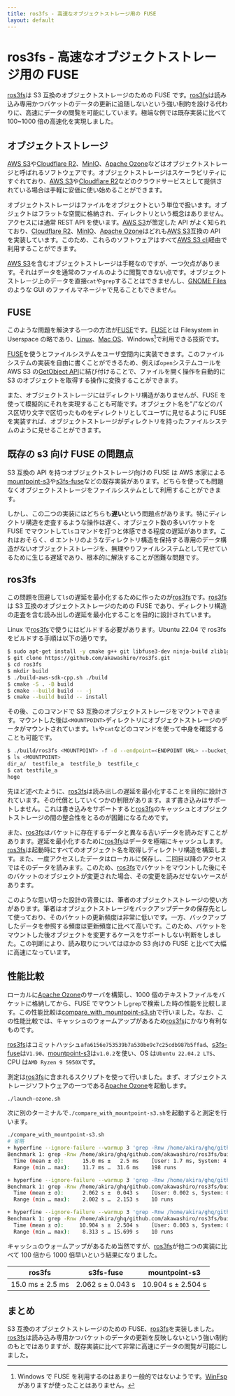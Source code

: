 ```yaml
---
title: ros3fs - 高速なオブジェクトストレージ用の FUSE
layout: default
---
```


# ros3fs - 高速なオブジェクトストレージ用の FUSE

[ros3fs](https://github.com/akawashiro/ros3fs)は S3 互換のオブジェクトストレージのための FUSE です。[ros3fs](https://github.com/akawashiro/ros3fs)は読み込み専用かつバケットのデータの更新に追随しないという強い制約を設ける代わりに、高速にデータの閲覧を可能にしています。極端な例では既存実装に比べて 100~1000 倍の高速化を実現しました。

## オブジェクトストレージ

[AWS S3](https://aws.amazon.com/s3/)や[Cloudflare R2](https://developers.cloudflare.com/r2/)、[MinIO](https://min.io/)、[Apache Ozone](https://ozone.apache.org/)などはオブジェクトストレージと呼ばれるソフトウェアです。オブジェクトストレージはスケーラビリティにすぐれており、[AWS S3](https://aws.amazon.com/s3/)や[Cloudflare R2](https://developers.cloudflare.com/r2/)などのクラウドサービスとして提供されている場合は手軽に安価に使い始めることができます。

オブジェクトストレージはファイルをオブジェクトという単位で扱います。オブジェクトはフラットな空間に格納され、ディレクトリという概念はありません。アクセスには通常 REST API を使います。[AWS S3](https://aws.amazon.com/s3/)が策定した API がよく知られており、[Cloudflare R2](https://developers.cloudflare.com/r2/)、[MinIO](https://min.io/)、[Apache Ozone](https://ozone.apache.org/)はどれも[AWS S3](https://aws.amazon.com/s3/)互換の API を実装しています。このため、これらのソフトウェアはすべて[AWS S3 cli](https://docs.aws.amazon.com/cli/latest/reference/s3/)経由で利用することができます。

[AWS S3](https://aws.amazon.com/s3/)を含むオブジェクトストレージは手軽なのですが、一つ欠点があります。それはデータを通常のファイルのように閲覧できない点です。オブジェクトストレージ上のデータを直接`cat`や`grep`することはできませんし、[GNOME Files](https://gitlab.gnome.org/GNOME/nautilus)のような GUI のファイルマネージャで見ることもできません。

## FUSE

このような問題を解決する一つの方法が[FUSE](https://www.kernel.org/doc/html/next/filesystems/fuse.html)です。[FUSE](https://www.kernel.org/doc/html/next/filesystems/fuse.html)とは Filesystem in Userspace の略であり、[Linux](https://github.com/libfuse/libfuse)、[Mac OS](https://osxfuse.github.io/)、Windows[^1]で利用できる技術です。

[FUSE](https://www.kernel.org/doc/html/next/filesystems/fuse.html)を使うとファイルシステムをユーザ空間内に実装できます。このファイルシステムの実装を自由に書くことができるため、例えば`open`システムコールを AWS S3 の[GetObject API](https://docs.aws.amazon.com/AmazonS3/latest/API/API_GetObject.html)に結び付けることで、ファイルを開く操作を自動的に S3 のオブジェクトを取得する操作に変換することができます。

また、オブジェクトストレージにはディレクトリ構造がありませんが、FUSE を使って模擬的にそれを実現することも可能です。オブジェクト名を"/"などのパス区切り文字で区切ったものをディレクトリとしてユーザに見せるように FUSE を実装すれば、オブジェクトストレージがディレクトリを持ったファイルシステムのように見せることができます。

## 既存の s3 向け FUSE の問題点

S3 互換の API を持つオブジェクトストレージ向けの FUSE は AWS 本家による[mountpoint-s3](https://github.com/awslabs/mountpoint-s3)や[s3fs-fuse](https://github.com/s3fs-fuse/s3fs-fuse)などの既存実装があります。どちらを使っても問題なくオブジェクトストレージをファイルシステムとして利用することができます。

しかし、この二つの実装にはどちらも**遅い**という問題点があります。特にディレクトリ構造を走査するような操作は遅く、オブジェクト数の多いバケットを FUSE でマウントして`ls`コマンドを打つと体感できる程度の遅延があります。これはおそらく、d エントリのようなディレクトリ構造を保持する専用のデータ構造がないオブジェクトストレージを、無理やりファイルシステムとして見せているために生じる遅延であり、根本的に解決することが困難な問題です。

## ros3fs

この問題を回避して`ls`の遅延を最小化するために作ったのが[ros3fs](https://github.com/akawashiro/ros3fs)です。[ros3fs](https://github.com/akawashiro/ros3fs)は S3 互換のオブジェクトストレージのための FUSE であり、ディレクトリ構造の走査を含む読み出しの遅延を最小化することを目的に設計されています。

Linux で[ros3fs](https://github.com/akawashiro/ros3fs)で使うにはビルドする必要があります。Ubuntu 22.04 で ros3fs をビルドする手順は以下の通りです。

```bash
$ sudo apt-get install -y cmake g++ git libfuse3-dev ninja-build zlib1g-dev libcurl4-openssl-dev libssl-dev ccache pkg-config
$ git clone https://github.com/akawashiro/ros3fs.git
$ cd ros3fs
$ mkdir build
$ ./build-aws-sdk-cpp.sh ./build
$ cmake -S . -B build
$ cmake --build build -- -j
$ cmake --build build -- install
```

その後、このコマンドで S3 互換のオブジェクトストレージをマウントできます。マウントした後は`<MOUNTPOINT>`ディレクトリにオブジェクトストレージのデータがマウントされています。`ls`や`cat`などのコマンドを使って中身を確認することも可能です。

```bash
$ ./build/ros3fs <MOUNTPOINT> -f -d --endpoint=<ENDPOINT URL> --bucket_name=<BUCKET NAME ENDS WITH '/'> --cache_dir=<CACHE DIRECTORY>
$ ls <MOUNTPOINT>
dir_a/  testfile_a  testfile_b  testfile_c
$ cat testfile_a
hoge
```

先ほど述べたように、[ros3fs](https://github.com/akawashiro/ros3fs)は読み出しの遅延を最小化することを目的に設計されています。その代償としていくつかの制限があります。まず書き込みはサポートしません。これは書き込みをサポートすると[ros3fs](https://github.com/akawashiro/ros3fs)のキャッシュとオブジェクトストレージの間の整合性をとるのが困難になるためです。

また、[ros3fs](https://github.com/akawashiro/ros3fs)はバケットに存在するデータと異なる古いデータを読みだすことがあります。遅延を最小化するために[ros3fs](https://github.com/akawashiro/ros3fs)はデータを極端にキャッシュします。[ros3fs](https://github.com/akawashiro/ros3fs)は起動時にすべてのオブジェクト名を取得しディレクトリ構造を構築します。また、一度アクセスしたデータはローカルに保存し、二回目以降のアクセスではそのデータを読みます。このため、[ros3fs](https://github.com/akawashiro/ros3fs)でバケットをマウントした後にそのバケットのオブジェクトが変更された場合、その変更を読みだせないケースがあります。

このような思い切った設計の背景には、筆者のオブジェクトストレージの使い方があります。筆者はオブジェクトストレージをバックアップデータの保存先として使っており、そのバケットの更新頻度は非常に低いです。一方、バックアップしたデータを参照する頻度は更新頻度に比べて高いです。このため、バケットをマウントした後オブジェクトを変更するケースをサポートしない判断をしました。この判断により、読み取りについてはほかの S3 向けの FUSE と比べて大幅に高速になっています。

## 性能比較

ローカルに[Apache Ozone](https://ozone.apache.org/)のサーバを構築し、1000 個のテキストファイルをバケットに格納してから、FUSE でマウントし`grep`で検索した時の性能を比較します。この性能比較は[compare_with_mountpoint-s3.sh](https://github.com/akawashiro/ros3fs/blob/master/compare_with_mountpoint-s3.sh)で行いました。なお、この性能比較では、キャッシュのウォームアップがあるため[ros3fs](https://github.com/akawashiro/ros3fs)にかなり有利なものです。

[ros3fs](https://github.com/akawashiro/ros3fs)はコミットハッシュ`afa6156e753539b7a530be9c7c25cdb987b5ffad`、[s3fs-fuse](https://github.com/s3fs-fuse/s3fs-fuse)は`V1.90`、[mountpoint-s3](https://github.com/awslabs/mountpoint-s3)は`v1.0.2`を使い、OS は`Ubuntu 22.04.2 LTS`、CPU は`AMD Ryzen 9 5950X`です。

測定は[ros3fs](https://github.com/akawashiro/ros3fs)に含まれるスクリプトを使って行いました。まず、オブジェクトストレージソフトウェアの一つである[Apache Ozone](https://ozone.apache.org/)を起動します。

```bash
./launch-ozone.sh
```

次に別のターミナルで`./compare_with_mountpoint-s3.sh`を起動すると測定を行います。

```bash
./compare_with_mountpoint-s3.sh
# 省略
+ hyperfine --ignore-failure --warmup 3 'grep -Rnw /home/akira/ghq/github.com/akawashiro/ros3fs/build_compare_with_mountpoint-s3/ros3fs_mountpoint -e '\''123'\'''
Benchmark 1: grep -Rnw /home/akira/ghq/github.com/akawashiro/ros3fs/build_compare_with_mountpoint-s3/ros3fs_mountpoint -e '123'
  Time (mean ± σ):      15.0 ms ±   2.5 ms    [User: 1.7 ms, System: 4.4 ms]
  Range (min … max):    11.7 ms …  31.6 ms    198 runs

+ hyperfine --ignore-failure --warmup 3 'grep -Rnw /home/akira/ghq/github.com/akawashiro/ros3fs/build_compare_with_mountpoint-s3/s3fs-fuse_mountpoint -e '\''123'\'''
Benchmark 1: grep -Rnw /home/akira/ghq/github.com/akawashiro/ros3fs/build_compare_with_mountpoint-s3/s3fs-fuse_mountpoint -e '123'
  Time (mean ± σ):      2.062 s ±  0.043 s    [User: 0.002 s, System: 0.023 s]
  Range (min … max):    2.002 s …  2.153 s    10 runs

+ hyperfine --ignore-failure --warmup 3 'grep -Rnw /home/akira/ghq/github.com/akawashiro/ros3fs/build_compare_with_mountpoint-s3/mountpoint-s3_mountpoint -e '\''123'\'''
Benchmark 1: grep -Rnw /home/akira/ghq/github.com/akawashiro/ros3fs/build_compare_with_mountpoint-s3/mountpoint-s3_mountpoint -e '123'
  Time (mean ± σ):     10.904 s ±  2.504 s    [User: 0.003 s, System: 0.028 s]
  Range (min … max):    8.313 s … 15.699 s    10 runs
```

キャッシュのウォームアップがあるため当然ですが、[ros3fs](https://github.com/akawashiro/ros3fs)が他二つの実装に比べて 100 倍から 1000 倍早いという結果になりました。

| ros3fs           | s3fs-fuse         | mountpoint-s3      |
| ---------------- | ----------------- | ------------------ |
| 15.0 ms ± 2.5 ms | 2.062 s ± 0.043 s | 10.904 s ± 2.504 s |

## まとめ

S3 互換のオブジェクトストレージのための FUSE、[ros3fs](https://github.com/akawashiro/ros3fs)を実装しました。[ros3fs](https://github.com/akawashiro/ros3fs)は読み込み専用かつバケットのデータの更新を反映しないという強い制約のもとではありますが、既存実装に比べて非常に高速にデータの閲覧が可能にしました。

[^1]: Windows で FUSE を利用するのはあまり一般的ではないようです。[WinFsp](https://github.com/winfsp/winfsp)がありますが使ったことはありません。
